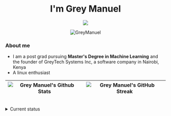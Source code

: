 <h1 align="center"> I'm Grey Manuel </h1>



<p align="center">
  <a href="https://github.com/GreyManuel"><img src="https://readme-typing-svg.herokuapp.com?color=5B5B5B&center=true&vCenter=true&lines=Machine+learning+engineer;Software+developer;Python,+ReactJS,+Vue,+Java,+Android,+PHP,+Django;From+Freedom+Came+Elegance&height=45&color=311219&vCenter=true"></a>
</p>

<p align="center"> <img src="https://komarev.com/ghpvc/?username=greymanuel&color=5A84CA" alt="GreyManuel" /> </p>

### About me

- I am a post grad pursuing **Master's Degree in Machine Learning** and the founder of GreyTech Systems Inc, a software company in Nairobi, Kenya
- A linux enthusiast

| ![Grey Manuel's Github Stats](https://github-readme-stats.vercel.app/api?username=GreyManuel&show_icons=true_color=fff&theme=algolia) |  ![Grey Manuel's GitHub Streak](https://github-readme-streak-stats.herokuapp.com/?user=GreyManuel&theme=algolia) |
| --- | --- |
<br>

<details>
 <summary>Current status</summary>



- I recently built **[Etherfunds | A blockchain based crowdfunding platform](https://github.com/GreyManuel/Etherfunds)**
- I’m currently working on **SVM algorithm**, **Logistic regression** and **[Problem Solving](https://github.com/GreyManuel/GreyHacks)** skills
- Skilled in C/C++ and Kotlin. Versed with Python and Java.
- Comfortable working with ReactJS, Django, PHP, MySQL.
- Documentation Tools/Frameworks: Markdown, PPT.
- How to reach me **https://ke.linkedin.com/in/manuel-grey-aa4010182**
- Fun fact **I am a Particle Physicist**

<!-- ## 🔥 My contribution streak

<p align="center">
  <a href="https://github.com/GreyManuel/github-readme-streak-stats">
    <img src="https://github-readme-streak-stats.herokuapp.com/?user=GreyManuel#version3"/>
  </a>
</p>
 -->

<br>

[![Grey Manuel's GitHub Activity Graph](https://activity-graph.herokuapp.com/graph?username=GreyManuel&theme=react-dark)](https://github.com/GreyManuel)
